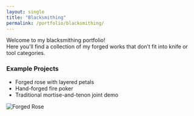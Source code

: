 ```yaml
---
layout: single
title: "Blacksmithing"
permalink: /portfolio/blacksmithing/
---
```


Welcome to my blacksmithing portfolio!  
Here you'll find a collection of my forged works that don’t fit into knife or tool categories.

### Example Projects

- Forged rose with layered petals
- Hand-forged fire poker
- Traditional mortise-and-tenon joint demo

![Forged Rose](/assets/images/forged-rose.jpg)

